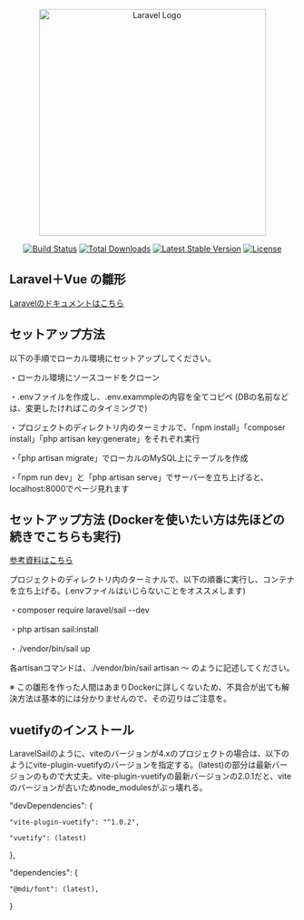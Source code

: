 <p align="center"><a href="https://laravel.com" target="_blank"><img src="https://raw.githubusercontent.com/laravel/art/master/logo-lockup/5%20SVG/2%20CMYK/1%20Full%20Color/laravel-logolockup-cmyk-red.svg" width="400" alt="Laravel Logo"></a></p>

<p align="center">
<a href="https://github.com/laravel/framework/actions"><img src="https://github.com/laravel/framework/workflows/tests/badge.svg" alt="Build Status"></a>
<a href="https://packagist.org/packages/laravel/framework"><img src="https://img.shields.io/packagist/dt/laravel/framework" alt="Total Downloads"></a>
<a href="https://packagist.org/packages/laravel/framework"><img src="https://img.shields.io/packagist/v/laravel/framework" alt="Latest Stable Version"></a>
<a href="https://packagist.org/packages/laravel/framework"><img src="https://img.shields.io/packagist/l/laravel/framework" alt="License"></a>
</p>

## Laravel＋Vue の雛形

[Laravelのドキュメントはこちら](https://laravel.com/docs)


## セットアップ方法

以下の手順でローカル環境にセットアップしてください。

・ローカル環境にソースコードをクローン

・.envファイルを作成し、.env.exammpleの内容を全てコピペ (DBの名前などは、変更したければこのタイミングで)

・プロジェクトのディレクトリ内のターミナルで、「npm install」「composer install」「php artisan key:generate」をそれぞれ実行

・「php artisan migrate」でローカルのMySQL上にテーブルを作成

・「npm run dev」と「php artisan serve」でサーバーを立ち上げると、localhost:8000でページ見れます


## セットアップ方法 (Dockerを使いたい方は先ほどの続きでこちらも実行)

[参考資料はこちら](https://laravel.com/docs/10.x/sail)

プロジェクトのディレクトリ内のターミナルで、以下の順番に実行し、コンテナを立ち上げる。(.envファイルはいじらないことをオススメします)

・composer require laravel/sail --dev

・php artisan sail:install

・./vendor/bin/sail up

各artisanコマンドは、./vendor/bin/sail artisan 〜 のように記述してください。

※ この雛形を作った人間はあまりDockerに詳しくないため、不具合が出ても解決方法は基本的には分かりませんので、その辺りはご注意を。

## vuetifyのインストール

LaravelSailのように、viteのバージョンが4.xのプロジェクトの場合は、以下のようにvite-plugin-vuetifyのバージョンを指定する。(latest)の部分は最新バージョンのもので大丈夫。vite-plugin-vuetifyの最新バージョンの2.0.1だと、viteのバージョンが古いためnode_modulesがぶっ壊れる。

"devDependencies": {

    "vite-plugin-vuetify": "^1.0.2",

    "vuetify": (latest)

},

"dependencies": {

    "@mdi/font": (latest),

}
